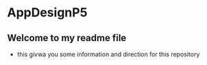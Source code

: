 # AppDesignP5
## Welcome to my readme file
* this givwa you some information and direction for this repository
